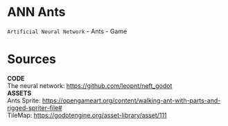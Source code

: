 # ANN Ants
`Artificial Neural Network` - Ants - Game

# Sources
<b>CODE</b>  
The neural network: https://github.com/leopnt/neft_godot  
<b>ASSETS</b>  
Ants Sprite: https://opengameart.org/content/walking-ant-with-parts-and-rigged-spriter-file#  
TileMap: https://godotengine.org/asset-library/asset/111  

